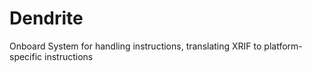 # Dendrite
Onboard System for handling instructions, translating XRIF to platform-specific instructions
